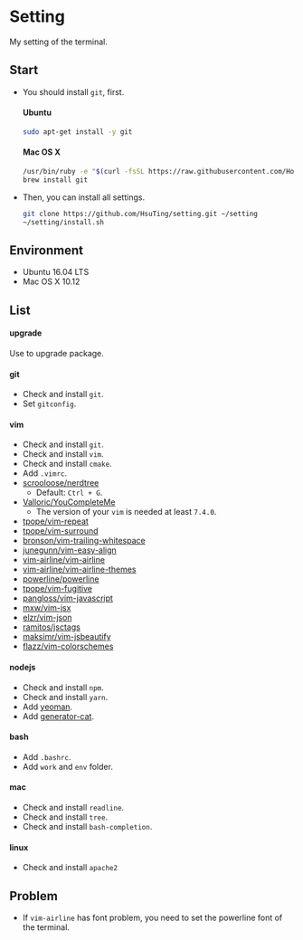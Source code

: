# Setting
My setting of the terminal.

## Start

- You should install `git`, first.

  #### Ubuntu
  ```sh
  sudo apt-get install -y git
  ```

  #### Mac OS X
  ```sh
  /usr/bin/ruby -e "$(curl -fsSL https://raw.githubusercontent.com/Homebrew/install/master/install)"
  brew install git
  ```

- Then, you can install all settings.

  ```sh
  git clone https://github.com/HsuTing/setting.git ~/setting
  ~/setting/install.sh
  ```

## Environment

- Ubuntu 16.04 LTS
- Mac OS X 10.12

## List

#### upgrade
Use to upgrade package.

#### git
- Check and install `git`.
- Set `gitconfig`.

#### vim
- Check and install `git`.
- Check and install `vim`.
- Check and install `cmake`.
- Add `.vimrc`.
- [scrooloose/nerdtree](https://github.com/scrooloose/nerdtree)
  - Default: `Ctrl + G`.
- [Valloric/YouCompleteMe](https://github.com/Valloric/YouCompleteMe)
  - The version of your `vim` is needed at least `7.4.0`.
- [tpope/vim-repeat](https://github.com/tpope/vim-repeat)
- [tpope/vim-surround](https://github.com/tpope/vim-surround)
- [bronson/vim-trailing-whitespace](https://github.com/bronson/vim-trailing-whitespace)
- [junegunn/vim-easy-align](https://github.com/junegunn/vim-easy-align)
- [vim-airline/vim-airline](https://github.com/vim-airline/vim-airline)
- [vim-airline/vim-airline-themes](https://github.com/vim-airline/vim-airline-themes)
- [powerline/powerline](https://github.com/powerline/powerline)
- [tpope/vim-fugitive](https://github.com/tpope/vim-fugitive)
- [pangloss/vim-javascript](https://github.com/pangloss/vim-javascript)
- [mxw/vim-jsx](https://github.com/mxw/vim-jsx)
- [elzr/vim-json](https://github.com/elzr/vim-json)
- [ramitos/jsctags](https://github.com/ramitos/jsctags)
- [maksimr/vim-jsbeautify](https://github.com/maksimr/vim-jsbeautify)
- [flazz/vim-colorschemes](https://github.com/flazz/vim-colorschemes)

#### nodejs
- Check and install `npm`.
- Check and install `yarn`.
- Add [yeoman](http://yeoman.io/).
- Add [generator-cat](https://github.com/HsuTing/generator-cat).

#### bash
- Add `.bashrc`.
- Add `work` and `env` folder.

#### mac
- Check and install `readline`.
- Check and install `tree`.
- Check and install `bash-completion`.

#### linux
- Check and install `apache2`

## Problem

- If `vim-airline` has font problem, you need to set the powerline font of the terminal.
